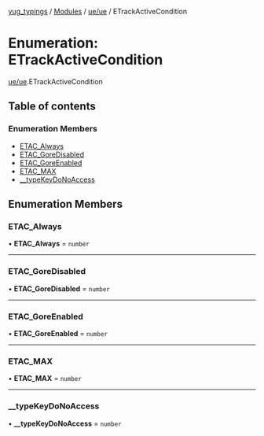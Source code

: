 [yug_typings](../README.md) / [Modules](../modules.md) / [ue/ue](../modules/ue_ue.md) / ETrackActiveCondition

# Enumeration: ETrackActiveCondition

[ue/ue](../modules/ue_ue.md).ETrackActiveCondition

## Table of contents

### Enumeration Members

- [ETAC\_Always](ue_ue.ETrackActiveCondition.md#etac_always)
- [ETAC\_GoreDisabled](ue_ue.ETrackActiveCondition.md#etac_goredisabled)
- [ETAC\_GoreEnabled](ue_ue.ETrackActiveCondition.md#etac_goreenabled)
- [ETAC\_MAX](ue_ue.ETrackActiveCondition.md#etac_max)
- [\_\_typeKeyDoNoAccess](ue_ue.ETrackActiveCondition.md#__typekeydonoaccess)

## Enumeration Members

### ETAC\_Always

• **ETAC\_Always** = `number`

___

### ETAC\_GoreDisabled

• **ETAC\_GoreDisabled** = `number`

___

### ETAC\_GoreEnabled

• **ETAC\_GoreEnabled** = `number`

___

### ETAC\_MAX

• **ETAC\_MAX** = `number`

___

### \_\_typeKeyDoNoAccess

• **\_\_typeKeyDoNoAccess** = `number`
